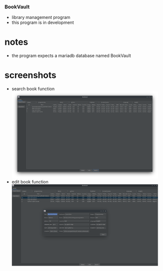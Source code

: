 ### BookVault
- library management program
- this program is in development
# notes
- the program expects a mariadb database named BookVault
# screenshots
- search book function
![Search_func](screenshots/bookvault-search_book.png)
- edit book function
![Search_func](screenshots/bookvault-edit_book.png)
